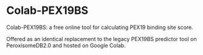 # Colab-PEX19BS
Colab-PEX19BS: a free online tool for calculating PEX19 binding site score.

Offered as an identical replacement to the legacy PEX19BS predictor tool on PeroxisomeDB2.0 and hosted on Google Colab.
